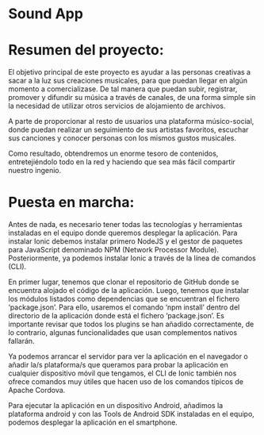 Sound App
=====================================================================
Resumen del proyecto:
=====================================================================

El objetivo principal de este proyecto es ayudar a las personas creativas a sacar a la luz sus creaciones musicales, para que puedan llegar en algún momento a comercializase. De tal manera que puedan subir, registrar, promover y difundir su música a través de canales, de una forma simple sin la necesidad de utilizar otros servicios de alojamiento de archivos.

A parte de proporcionar al resto de usuarios una plataforma músico-social, donde puedan realizar un seguimiento de sus artistas favoritos, escuchar sus canciones y conocer personas con los mismos gustos musicales.

Como resultado, obtendremos un enorme tesoro de contenidos, entretejiéndolo todo en la red y haciendo que sea más fácil compartir nuestro ingenio.

Puesta en marcha:
======================================================================

Antes de nada, es necesario tener todas las tecnologías y herramientas instaladas en el equipo donde queremos desplegar la aplicación. Para instalar Ionic debemos instalar primero NodeJS y el gestor de paquetes para JavaScript denominado NPM (Network Processor Module). Posteriormente, ya podemos instalar Ionic a través de la línea de comandos (CLI).

En primer lugar, tenemos que clonar el repositorio de GitHub donde se encuentra alojado el código de la aplicación. Luego, tenemos que instalar los módulos listados como dependencias que se encuentran el fichero ‘package.json’. Para ello, usaremos el comando ‘npm install’ dentro del directorio de la aplicación donde está el fichero ‘package.json’. Es importante revisar que todos los plugins se han añadido correctamente, de lo contrario, algunas funcionalidades que usan complementos nativos fallarán.

Ya podemos arrancar el servidor para ver la aplicación en el navegador o añadir la/s plataforma/s que queramos para probar la aplicación en cualquier dispositivo móvil que tengamos, el CLI de Ionic también nos ofrece comandos muy útiles que hacen uso de los comandos típicos de Apache Cordova.

Para ejecutar la aplicación en un dispositivo Android, añadimos la plataforma android y con las Tools de Android SDK instaladas en el equipo, podemos desplegar la aplicación en el smartphone.
